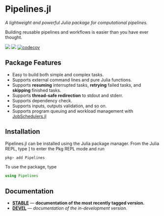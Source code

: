 # Pipelines.jl

*A lightweight and powerful Julia package for computational pipelines.*

Building reusable pipelines and workflows is easier than you have ever thought.

[![](https://img.shields.io/badge/docs-stable-blue.svg)](https://cihga39871.github.io/Pipelines.jl/stable)
[![](https://img.shields.io/badge/docs-dev-blue.svg)](https://cihga39871.github.io/Pipelines.jl/dev)
[![codecov](https://codecov.io/github/cihga39871/Pipelines.jl/branch/main/graph/badge.svg)](https://app.codecov.io/github/cihga39871/Pipelines)

## Package Features

- Easy to build both simple and complex tasks.
- Supports external command lines and pure Julia functions.
- Supports **resuming** interrupted tasks, **retrying** failed tasks, and **skipping** finished tasks.
- Supports **thread-safe redirection** to stdout and stderr.
- Supports dependency check.
- Supports inputs, outputs validation, and so on.
- Supports program queuing and workload management with [JobSchedulers.jl](https://github.com/cihga39871/JobSchedulers.jl)

## Installation

Pipelines.jl can be installed using the Julia package manager. From the Julia REPL, type ] to enter the Pkg REPL mode and run

```julia
pkg> add Pipelines
```

To use the package, type

```julia
using Pipelines
```

## Documentation

- [**STABLE**](https://cihga39871.github.io/Pipelines.jl/stable) &mdash; **documentation of the most recently tagged version.**
- [**DEVEL**](https://cihga39871.github.io/Pipelines.jl/dev) &mdash; *documentation of the in-development version.*
